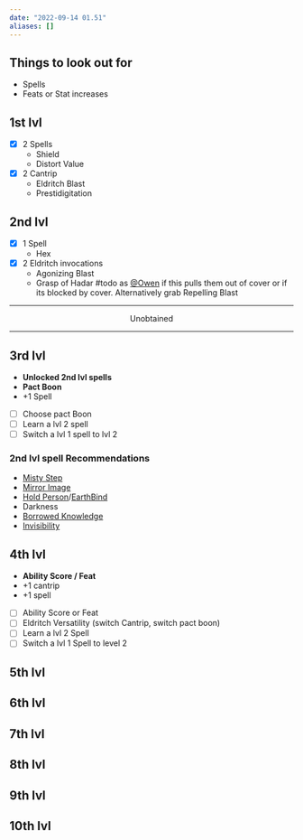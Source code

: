 ```yaml
---
date: "2022-09-14 01.51"
aliases: []
---
```


## Things to look out for
- Spells
- Feats or Stat increases

## 1st lvl
- [x] 2 Spells
	- Shield
	- Distort Value
- [x] 2 Cantrip
	- Eldritch Blast
	- Prestidigitation

## 2nd lvl
- [x] 1 Spell
	- Hex
- [x] 2 Eldritch invocations
	- Agonizing Blast
	- Grasp of Hadar #todo as [@Owen](../Zettelkasten/@Owen.md) if this pulls them out of cover or if its blocked by cover. Alternatively grab Repelling Blast


<hr><p align="center">Unobtained</p><hr>


## 3rd lvl
- **Unlocked 2nd lvl spells**
- **Pact Boon**
- +1 Spell

- [ ] Choose pact Boon
- [ ] Learn a lvl 2 spell
- [ ] Switch a lvl 1 spell to lvl 2

### 2nd lvl spell Recommendations
- [Misty Step](https://5e.tools/spells.html#misty%20step_phb,flstlevel:2=1,floplevel:extend,flstclass:warlock=1,flopclass:extend) 
- [Mirror Image](https://5e.tools/spells.html#mirror%20image_phb,flstlevel:2=1,floplevel:extend,flstclass:warlock=1,flopclass:extend,flstdamage%20type:acid=2~bludgeoning=2~cold=2~fire=2~force=2~lightning=2~necrotic=2~piercing=2~poison=2~psychic=2~radiant=2~slashing=2~thunder=2,flopdamage%20type:extend) 
- [Hold Person](https://5e.tools/spells.html#hold%20person_phb,flstlevel:2=1,floplevel:extend,flstclass:warlock=1,flopclass:extend,flstdamage%20type:acid=2~bludgeoning=2~cold=2~fire=2~force=2~lightning=2~necrotic=2~piercing=2~poison=2~psychic=2~radiant=2~slashing=2~thunder=2,flopdamage%20type:extend)/[EarthBind](https://5e.tools/spells.html#earthbind_xge,flstlevel:2=1,floplevel:extend,flstclass:warlock=1,flopclass:extend,flstdamage%20type:acid=2~bludgeoning=2~cold=2~fire=2~force=2~lightning=2~necrotic=2~piercing=2~poison=2~psychic=2~radiant=2~slashing=2~thunder=2,flopdamage%20type:extend)
- Darkness
- [Borrowed Knowledge](https://5e.tools/spells.html#borrowed%20knowledge_scc,flstlevel:2=1,floplevel:extend,flstclass:warlock=1,flopclass:extend,flstdamage%20type:acid=2~bludgeoning=2~cold=2~fire=2~force=2~lightning=2~necrotic=2~piercing=2~poison=2~psychic=2~radiant=2~slashing=2~thunder=2,flopdamage%20type:extend) 
- [Invisibility](https://5e.tools/spells.html#invisibility_phb,flstlevel:2=1,floplevel:extend,flstclass:warlock=1,flopclass:extend,flstdamage%20type:acid=2~bludgeoning=2~cold=2~fire=2~force=2~lightning=2~necrotic=2~piercing=2~poison=2~psychic=2~radiant=2~slashing=2~thunder=2,flopdamage%20type:extend)


## 4th lvl
- **Ability Score / Feat**
- +1 cantrip
- +1 spell

- [ ] Ability Score or Feat
- [ ] Eldritch Versatility (switch Cantrip, switch pact boon)
- [ ] Learn a lvl 2 Spell
- [ ] Switch a lvl 1 Spell to level 2

## 5th lvl
## 6th lvl
## 7th lvl
## 8th lvl
## 9th lvl
## 10th lvl
